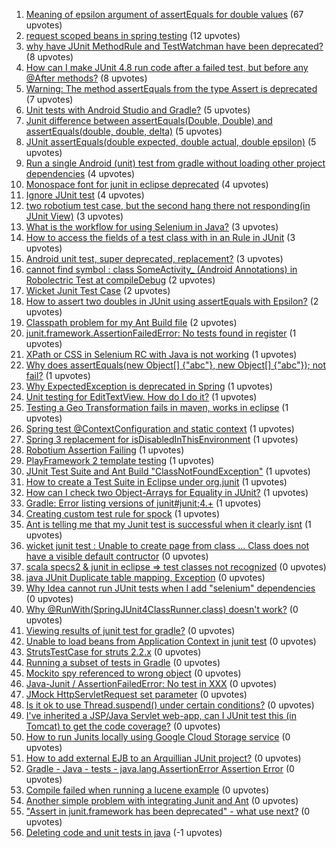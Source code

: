 1. [Meaning of epsilon argument of assertEquals for double values](http://stackoverflow.com/questions/5686755) (67 upvotes)  
2. [request scoped beans in spring testing](http://stackoverflow.com/questions/2411343) (12 upvotes)  
3. [why have JUnit MethodRule and TestWatchman have been deprecated?](http://stackoverflow.com/questions/12965423) (8 upvotes)  
4. [How can I make JUnit 4.8 run code after a failed test, but before any @After methods?](http://stackoverflow.com/questions/8564172) (8 upvotes)  
5. [Warning: The method assertEquals from the type Assert is deprecated](http://stackoverflow.com/questions/22541455) (7 upvotes)  
6. [Unit tests with Android Studio and Gradle?](http://stackoverflow.com/questions/21876508) (5 upvotes)  
7. [Junit difference between assertEquals(Double, Double) and assertEquals(double, double, delta)](http://stackoverflow.com/questions/11242224) (5 upvotes)  
8. [JUnit assertEquals(double expected, double actual, double epsilon)](http://stackoverflow.com/questions/5939788) (5 upvotes)  
9. [Run a single Android (unit) test from gradle without loading other project dependencies](http://stackoverflow.com/questions/19286613) (4 upvotes)  
10. [Monospace font for junit in eclipse deprecated](http://stackoverflow.com/questions/17870416) (4 upvotes)  
11. [Ignore JUnit test](http://stackoverflow.com/questions/7644926) (4 upvotes)  
12. [two robotium test case, but the second hang there not responding(in JUnit View)](http://stackoverflow.com/questions/10442912) (3 upvotes)  
13. [What is the workflow for using Selenium in Java?](http://stackoverflow.com/questions/7471696) (3 upvotes)  
14. [How to access the fields of a test class with in an Rule in JUnit](http://stackoverflow.com/questions/9825310) (3 upvotes)  
15. [Android unit test, super deprecated, replacement?](http://stackoverflow.com/questions/16656089) (3 upvotes)  
16. [cannot find symbol : class SomeActivity_ (Android Annotations) in Robolectric Test at compileDebug](http://stackoverflow.com/questions/20379457) (2 upvotes)  
17. [Wicket Junit Test Case](http://stackoverflow.com/questions/14019711) (2 upvotes)  
18. [How to assert two doubles in JUnit using assertEquals with Epsilon?](http://stackoverflow.com/questions/11808849) (2 upvotes)  
19. [Classpath problem for my Ant Build file](http://stackoverflow.com/questions/3697587) (2 upvotes)  
20. [junit.framework.AssertionFailedError: No tests found in register](http://stackoverflow.com/questions/10097132) (1 upvotes)  
21. [XPath or CSS in Selenium RC with Java is not working](http://stackoverflow.com/questions/6328547) (1 upvotes)  
22. [Why does assertEquals(new Object[] {"abc"}, new Object[] {"abc"}); not fail?](http://stackoverflow.com/questions/23467836) (1 upvotes)  
23. [Why ExpectedException is deprecated in Spring](http://stackoverflow.com/questions/16681859) (1 upvotes)  
24. [Unit testing for EditTextView. How do I do it?](http://stackoverflow.com/questions/10207759) (1 upvotes)  
25. [Testing a Geo Transformation fails in maven, works in eclipse](http://stackoverflow.com/questions/16525478) (1 upvotes)  
26. [Spring test @ContextConfiguration and static context](http://stackoverflow.com/questions/12182505) (1 upvotes)  
27. [Spring 3 replacement for isDisabledInThisEnvironment](http://stackoverflow.com/questions/2514499) (1 upvotes)  
28. [Robotium Assertion Failing](http://stackoverflow.com/questions/11092407) (1 upvotes)  
29. [PlayFramework 2 template testing](http://stackoverflow.com/questions/22791538) (1 upvotes)  
30. [JUnit Test Suite and Ant Build "ClassNotFoundException"](http://stackoverflow.com/questions/8120509) (1 upvotes)  
31. [How to create a Test Suite in Eclipse under org.junit](http://stackoverflow.com/questions/8964717) (1 upvotes)  
32. [How can I check two Object-Arrays for Equality in JUnit?](http://stackoverflow.com/questions/10913363) (1 upvotes)  
33. [Gradle: Error listing versions of junit#junit;4.+](http://stackoverflow.com/questions/14880983) (1 upvotes)  
34. [Creating custom test rule for spock](http://stackoverflow.com/questions/17738857) (1 upvotes)  
35. [Ant is telling me that my Junit test is successful when it clearly isnt](http://stackoverflow.com/questions/3528224) (1 upvotes)  
36. [wicket junit test : Unable to create page from class ... Class does not have a visible default contructor](http://stackoverflow.com/questions/16481512) (0 upvotes)  
37. [scala specs2 & junit in eclipse => test classes not recognized](http://stackoverflow.com/questions/22819784) (0 upvotes)  
38. [java JUnit Duplicate table mapping, Exception](http://stackoverflow.com/questions/22026612) (0 upvotes)  
39. [Why Idea cannot run JUnit tests when I add "selenium" dependencies](http://stackoverflow.com/questions/20853350) (0 upvotes)  
40. [Why @RunWith(SpringJUnit4ClassRunner.class) doesn't work?](http://stackoverflow.com/questions/24156450) (0 upvotes)  
41. [Viewing results of junit test for gradle?](http://stackoverflow.com/questions/20712955) (0 upvotes)  
42. [Unable to load beans from Application Context in junit test](http://stackoverflow.com/questions/23613264) (0 upvotes)  
43. [StrutsTestCase for struts 2.2.x](http://stackoverflow.com/questions/17949035) (0 upvotes)  
44. [Running a subset of tests in Gradle](http://stackoverflow.com/questions/18694596) (0 upvotes)  
45. [Mockito spy referenced to wrong object](http://stackoverflow.com/questions/19356817) (0 upvotes)  
46. [Java-Junit / AssertionFailedError: No test in XXX](http://stackoverflow.com/questions/10280957) (0 upvotes)  
47. [JMock HttpServletRequest set parameter](http://stackoverflow.com/questions/16804239) (0 upvotes)  
48. [Is it ok to use Thread.suspend() under certain conditions?](http://stackoverflow.com/questions/16024193) (0 upvotes)  
49. [I've inherited a JSP/Java Servlet web-app, can I JUnit test this (in Tomcat) to get the code coverage?](http://stackoverflow.com/questions/6390056) (0 upvotes)  
50. [How to run Junits locally using Google Cloud Storage service](http://stackoverflow.com/questions/24946972) (0 upvotes)  
51. [How to add external EJB to an Arquillian JUnit project?](http://stackoverflow.com/questions/18515352) (0 upvotes)  
52. [Gradle - Java - tests - java.lang.AssertionError Assertion Error](http://stackoverflow.com/questions/18542010) (0 upvotes)  
53. [Compile failed when running a lucene example](http://stackoverflow.com/questions/21595642) (0 upvotes)  
54. [Another simple problem with integrating Junit and Ant](http://stackoverflow.com/questions/3528012) (0 upvotes)  
55. ["Assert in junit.framework has been deprecated" - what use next?](http://stackoverflow.com/questions/24013210) (0 upvotes)  
56. [Deleting code and unit tests in java](http://stackoverflow.com/questions/24762325) (-1 upvotes)  
